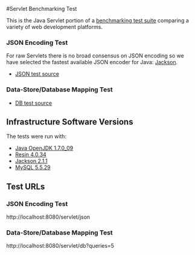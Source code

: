 #Servlet Benchmarking Test

This is the Java Servlet portion of a [benchmarking test suite](../) comparing a variety of web development platforms.

### JSON Encoding Test
For raw Servlets there is no broad consensus on JSON encoding so we have selected the fastest available JSON encoder for Java: [Jackson](http://wiki.fasterxml.com/JacksonHome).

* [JSON test source](src/main/java/hello/JsonServlet.java)

### Data-Store/Database Mapping Test
* [DB test source](src/main/java/hello/DbPoolServlet.java)

## Infrastructure Software Versions
The tests were run with:

* [Java OpenJDK 1.7.0_09](http://openjdk.java.net/)
* [Resin 4.0.34](http://www.caucho.com/)
* [Jackson 2.1.1](http://wiki.fasterxml.com/JacksonHome)
* [MySQL 5.5.29](https://dev.mysql.com/)

## Test URLs
### JSON Encoding Test

http://localhost:8080/servlet/json

### Data-Store/Database Mapping Test

http://localhost:8080/servlet/db?queries=5

